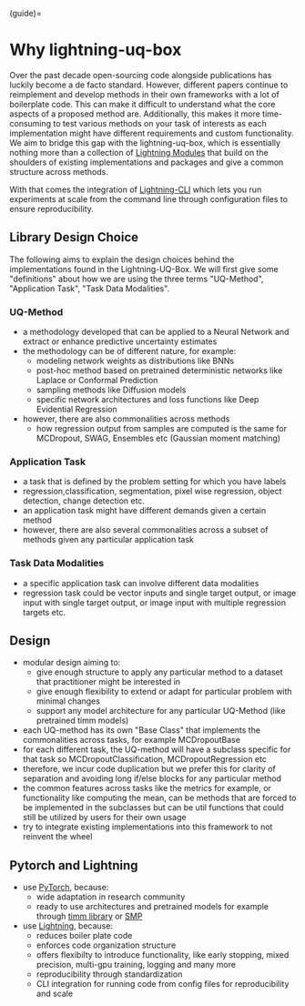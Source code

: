 (guide)=

# Why lightning-uq-box

Over the past decade open-sourcing code alongside publications has luckily become a de facto standard. However, different papers continue to reimplement and develop methods in their own frameworks with a lot of boilerplate code. This can make it difficult to understand what the core aspects of a proposed method are. Additionally, this makes it more time-consuming to test various methods on your task of interests as each implementation might have different requirements and custom functionality. We aim to bridge this gap with the lightning-uq-box, which is essentially nothing more than a collection of [Lightning Modules](https://lightning.ai/docs/pytorch/stable/common/lightning_module.html) that build on the shoulders of existing implementations and packages and give a common structure across methods.

With that comes the integration of [Lightning-CLI](https://lightning.ai/docs/pytorch/stable/api/lightning.pytorch.cli.LightningCLI.html) which lets you run experiments at scale from the command line through configuration files to ensure reproducibility.

## Library Design Choice

The following aims to explain the design choices behind the implementations found in the Lightning-UQ-Box. We will first give some "definitions" about how we are using the three terms "UQ-Method", "Application Task", "Task Data Modalities".


### UQ-Method
- a methodology developed that can be applied to a Neural Network and extract or
  enhance predictive uncertainty estimates
- the methodology can be of different nature, for example:
  - modeling network weights as distributions like BNNs
  - post-hoc method based on pretrained deterministic networks like Laplace or
    Conformal Prediction
  - sampling methods like Diffusion models
  - specific network architectures and loss functions like Deep Evidential
    Regression
- however, there are also commonalities across methods
  - how regression output from samples are computed is the same for MCDropout,
    SWAG, Ensembles etc (Gaussian moment matching)

### Application Task
- a task that is defined by the problem setting for which you have labels
- regression,classification, segmentation, pixel wise regression, object
  detection, change detection etc.
- an application task might have different demands given a certain method
- however, there are also several commonalities across a subset of methods
  given any particular application task

### Task Data Modalities
- a specific application task can involve different data modalities
- regression task could be vector inputs and single target output, or image
  input with single target output, or image input with multiple regression
  targets etc.

## Design

- modular design aiming to:
  - give enough structure to apply any particular method to a
    dataset that practitioner might be interested in
  - give enough flexibility to extend or adapt for particular problem with minimal
    changes
  - support any model architecture for any particular UQ-Method (like pretrained timm models)
- each UQ-method has its own "Base Class" that implements the commonalities across tasks, for example MCDropoutBase
- for each different task, the UQ-method will have a subclass specific for that
  task so MCDropoutClassification, MCDropoutRegression etc
- therefore, we incur code duplication but we prefer this for clarity of separation and avoiding long if/else blocks
  for any particular method
- the common features across tasks like the metrics for example, or
  functionality like computing the mean, can be methods that are forced to be
  implemented in the subclasses but can be util functions that could still be utilized by users for their own usage
- try to integrate existing implementations into this framework to not reinvent the wheel

## Pytorch and Lightning
- use [PyTorch](https://pytorch.org/docs/stable/index.html), because:
  - wide adaptation in research community
  - ready to use architectures and pretrained models for example through [timm library](https://github.com/huggingface/pytorch-image-models)
    or [SMP](https://github.com/qubvel-org/segmentation_models.pytorch)
- use [Lightning](https://lightning.ai/docs/pytorch/stable/), because:
  - reduces boiler plate code
  - enforces code organization structure
  - offers flexibilty to introduce functionality, like early stopping, mixed precision, multi-gpu training, logging and many more
  - reproducibility through standardization
  - CLI integration for running code from config files for reproducibility and scale
